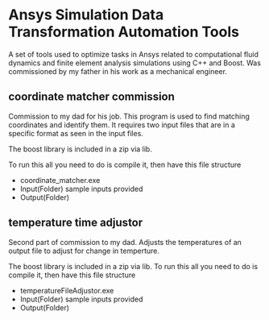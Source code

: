 # Ansys Simulation Data Transformation Automation Tools
A set of tools used to optimize tasks in Ansys related to computational fluid dynamics and finite element analysis simulations using C++ and Boost. Was commissioned by my father in his work as a mechanical engineer.
## coordinate matcher commission

Commission to my dad for his job. This program is used to find matching coordinates and identify them. It requires two input files that are in a specific format as seen in the input files.

The boost library is included in a zip via lib.

To run this all you need to do is compile it, then have this file structure
- coordinate_matcher.exe
- Input(Folder) sample inputs provided
- Output(Folder)

## temperature time adjustor
Second part of commission to my dad. Adjusts the temperatures of an output file to adjust for change in temperture.

The boost library is included in a zip via lib.
To run this all you need to do is compile it, then have this file structure
- temperatureFileAdjustor.exe
- Input(Folder) sample inputs provided
- Output(Folder)
